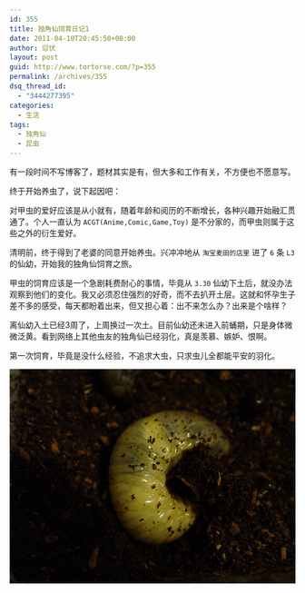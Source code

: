 ```yaml
---
id: 355
title: 独角仙饲育日记1
date: 2011-04-10T20:45:50+00:00
author: 愆伏
layout: post
guid: http://www.tortorse.com/?p=355
permalink: /archives/355
dsq_thread_id:
  - "3444277395"
categories:
  - 生活
tags:
  - 独角仙
  - 昆虫
---
```

有一段时间不写博客了，题材其实是有，但大多和工作有关，不方便也不愿意写。

终于开始养虫了，说下起因吧：

对甲虫的爱好应该是从小就有，随着年龄和阅历的不断增长，各种兴趣开始融汇贯通了。个人一直认为 `ACGT(Anime,Comic,Game,Toy)` 是不分家的，而甲虫则属于这些之外的衍生爱好。

清明前，终于得到了老婆的同意开始养虫。兴冲冲地从 `淘宝麦田的店里` 进了 `6` 条 `L3` 的仙幼，开始我的独角仙饲育之旅。

甲虫的饲育应该是一个急剧耗费耐心的事情，毕竟从 `3.30` 仙幼下土后，就没办法观察到他们的变化。我又必须忍住强烈的好奇，而不去扒开土层。这就和怀孕生子差不多的感受，每天都盼着出来，但又担心着：出不来怎么办？出来是个啥样？

离仙幼入土已经3周了，上周换过一次土。目前仙幼还未进入前蛹期，只是身体微微泛黄。看到网络上其他虫友的独角仙已经羽化，真是羡慕、嫉妒、恨啊。

第一次饲育，毕竟是没什么经验，不追求大虫，只求虫儿全都能平安的羽化。

![bug](/wp-content/uploads/2011/04/dujiaoxian.jpg)
